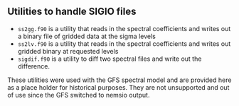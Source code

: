 Utilities to handle SIGIO files
---

- `ss2gg.f90` is a utility that reads in the spectral coefficients and writes out a binary file of gridded data at the sigma levels
- `ss2lv.f90` is a utility that reads in the spectral coefficients and writes out gridded binary at requested levels
- `sigdif.f90` is a utility to diff two spectral files and write out the difference.

These utilities were used with the GFS spectral model and are provided here as a place holder for historical purposes.  They are not unsupported and out of use since the GFS switched to nemsio output.
